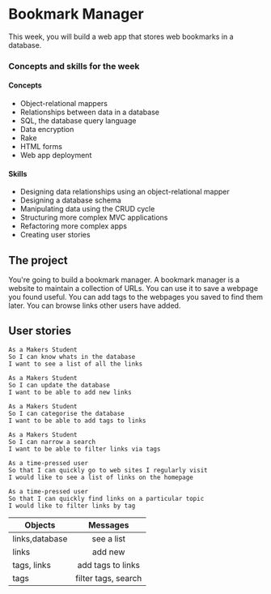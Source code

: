 # Bookmark Manager

This week, you will build a web app that stores web bookmarks in a database.

### Concepts and skills for the week

#### Concepts

- Object-relational mappers
- Relationships between data in a database
- SQL, the database query language
- Data encryption
- Rake
- HTML forms
- Web app deployment

#### Skills

- Designing data relationships using an object-relational mapper
- Designing a database schema
- Manipulating data using the CRUD cycle
- Structuring more complex MVC applications
- Refactoring more complex apps
- Creating user stories

## The project

You're going to build a bookmark manager.  A bookmark manager is a website to maintain a collection of URLs. You can use it to save a webpage you found useful. You can add tags to the webpages you saved to find them later. You can browse links other users have added.

## User stories

```
As a Makers Student
So I can know whats in the database
I want to see a list of all the links

As a Makers Student
So I can update the database
I want to be able to add new links

As a Makers Student
So I can categorise the database
I want to be able to add tags to links

As a Makers Student
So I can narrow a search
I want to be able to filter links via tags

As a time-pressed user
So that I can quickly go to web sites I regularly visit
I would like to see a list of links on the homepage

As a time-pressed user
So that I can quickly find links on a particular topic
I would like to filter links by tag
```

| Objects       | Messages            |
| ------------- |:-------------------:|
| links,database| see a list          |
| links         | add new             |
| tags, links   | add tags to links   |
| tags          | filter tags, search |
